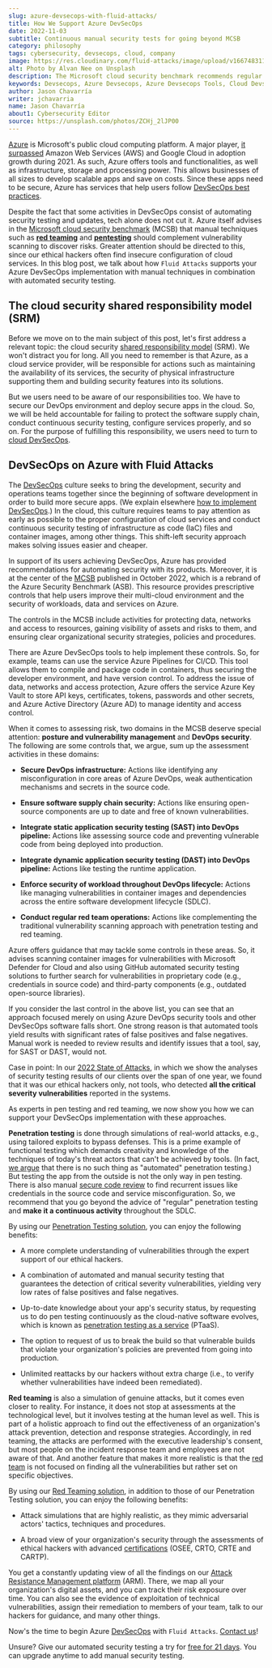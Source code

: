 ```yaml
---
slug: azure-devsecops-with-fluid-attacks/
title: How We Support Azure DevSecOps
date: 2022-11-03
subtitle: Continuous manual security tests for going beyond MCSB
category: philosophy
tags: cybersecurity, devsecops, cloud, company
image: https://res.cloudinary.com/fluid-attacks/image/upload/v1667483115/blog/azure-devsecops-with-fluid-attacks/cover_azure.webp
alt: Photo by Alvan Nee on Unsplash
description: The Microsoft cloud security benchmark recommends regular red teaming and pentesting. We talk about how we help you go beyond that and achieve Azure DevSecOps.
keywords: Devsecops, Azure Devsecops, Azure Devsecops Tools, Cloud Devsecops, Devsecops On Azure, Microsoft Cloud Security Benchmark, Red Teaming, Ethical Hacking, Pentesting
author: Jason Chavarría
writer: jchavarria
name: Jason Chavarría
about1: Cybersecurity Editor
source: https://unsplash.com/photos/ZCHj_2lJP00
---
```


[Azure](https://azure.microsoft.com/en-us/)
is Microsoft's public cloud computing platform.
A major player,
[it surpassed](https://www.zdnet.com/article/cloud-computing-microsoft-azure-ups-the-pressure-on-aws/)
Amazon Web Services (AWS) and Google Cloud
in adoption growth during 2021.
As such,
Azure offers tools and functionalities,
as well as infrastructure,
storage and processing power.
This allows businesses of all sizes to develop scalable apps
and save on costs.
Since these apps need to be secure,
Azure has services that help users
follow [DevSecOps best practices](../devsecops-best-practices/).

Despite the fact
that some activities in DevSecOps consist of automating security testing
and updates,
tech alone does not cut it.
Azure itself advises
in the [Microsoft cloud security benchmark](https://learn.microsoft.com/en-us/security/benchmark/azure/)
(MCSB)
that manual techniques
such as [**red teaming**](../what-is-red-team-in-cyber-security/)
and [**pentesting**](../what-is-manual-penetration-testing/)
should complement vulnerability scanning to discover risks.
Greater attention should be directed to this,
since our ethical hackers often find insecure configuration of cloud services.
In this blog post,
we talk about how `Fluid Attacks` supports your Azure DevSecOps implementation
with manual techniques
in combination with automated security testing.

## The cloud security shared responsibility model (SRM)

Before we move on to the main subject of this post,
let's first address a relevant topic:
the cloud security [shared responsibility model](../shared-responsibility-model/)
(SRM).
We won't distract you for long.
All you need to remember is that Azure,
as a cloud service provider,
will be responsible for actions
such as maintaining the availability of its services,
the security of physical infrastructure supporting them
and building security features into its solutions.

But we users need to be aware of our responsibilities too.
We have to secure our DevOps environment
and deploy secure apps in the cloud.
So, we will be held accountable
for failing to protect the software supply chain,
conduct continuous security testing,
configure services properly,
and so on.
For the purpose of fulfilling this responsibility,
we users need to turn to [cloud DevSecOps](../why-is-cloud-devsecops-important/).

## DevSecOps on Azure with Fluid Attacks

The [DevSecOps](../devsecops-concept/) culture
seeks to bring the development,
security and operations teams together
since the beginning of software development
in order to build more secure apps.
(We explain elsewhere [how to implement DevSecOps](../how-to-implement-devsecops/).)
In the cloud,
this culture requires teams to pay attention as early as possible
to the proper configuration of cloud services
and conduct continuous security testing
of infrastructure as code (IaC) files and container images,
among other things.
This shift-left security approach makes solving issues easier and cheaper.

In support of its users achieving DevSecOps,
Azure has provided recommendations
for automating security with its products.
Moreover,
it is at the center of the [MCSB](https://learn.microsoft.com/en-us/security/benchmark/azure/)
published in October 2022,
which is a rebrand of the Azure Security Benchmark (ASB).
This resource provides prescriptive controls
that help users improve their multi-cloud environment
and the security of workloads, data and services on Azure.

The controls in the MCSB include activities for protecting data,
networks and access to resources,
gaining visibility of assets and risks to them,
and ensuring clear organizational security strategies, policies and procedures.

There are Azure DevSecOps tools to help implement these controls.
So,
for example,
teams can use the service Azure Pipelines for CI/CD.
This tool allows them to compile and package code in containers,
thus securing the developer environment,
and have version control.
To address the issue of data,
networks and access protection,
Azure offers the service Azure Key Vault to store API keys,
certificates, tokens, passwords and other secrets,
and Azure Active Directory (Azure AD) to manage identity and access control.

When it comes to assessing risk,
two domains in the MCSB deserve special attention:
**posture and vulnerability management** and **DevOps security**.
The following are some controls that,
we argue,
sum up the assessment activities in these domains:

- **Secure DevOps infrastructure:**
  Actions like identifying any misconfiguration in core areas of Azure DevOps,
  weak authentication mechanisms and secrets in the source code.

- **Ensure software supply chain security:**
  Actions like ensuring open-source components are up to date
  and free of known vulnerabilities.

- **Integrate static application security testing (SAST)
  into DevOps pipeline:**
  Actions like assessing source code
  and preventing vulnerable code from being deployed into production.

- **Integrate dynamic application security testing (DAST)
  into DevOps pipeline:**
  Actions like testing the runtime application.

- **Enforce security of workload throughout DevOps lifecycle:**
  Actions like managing vulnerabilities in container images
  and dependencies across the entire software development lifecycle (SDLC).

- **Conduct regular red team operations:**
  Actions like complementing the traditional vulnerability scanning approach
  with penetration testing and red teaming.

Azure offers guidance that may tackle some controls in these areas.
So,
it advises scanning container images for vulnerabilities
with Microsoft Defender for Cloud
and also using GitHub automated security testing solutions
to further search for vulnerabilities in proprietary code
(e.g., credentials in source code)
and third-party components (e.g., outdated open-source libraries).

If you consider the last control in the above list,
you can see
that an approach focused merely on using Azure DevOps security tools
and other DevSecOps software falls short.
One strong reason is that automated tools yield results
with significant rates of false positives and false negatives.
Manual work is needed to review results
and identify issues that a tool, say, for SAST or DAST, would not.

Case in point:
In our [2022 State of Attacks](https://try.fluidattacks.com/state-of-attacks-2022/),
in which we show the analyses of security testing results of our clients
over the span of one year,
we found that it was our ethical hackers only,
not tools,
who detected **all the critical severity vulnerabilities**
reported in the systems.

As experts in pen testing and red teaming,
we now show you
how we can support your DevSecOps implementation with these approaches.

**Penetration testing** is done through simulations of real-world attacks,
e.g., using tailored exploits to bypass defenses.
This is a prime example of functional testing
which demands creativity
and knowledge of the techniques of today's threat actors
that can't be achieved by tools.
(In fact,
[we argue](../what-is-manual-penetration-testing/)
that there is no such thing as "automated" penetration testing.)
But testing the app from the outside is not the only way in pen testing.
There is also manual [secure code review](../../solutions/secure-code-review/)
to find recurrent issues
like credentials in the source code and service misconfiguration.
So, we recommend
that you go beyond the advice of "regular" penetration testing
and **make it a continuous activity** throughout the SDLC.

By using our [Penetration Testing solution](../../solutions/penetration-testing/),
you can enjoy the following benefits:

- A more complete understanding of vulnerabilities
  through the expert support of our ethical hackers.

- A combination of automated and manual security testing
  that guarantees the detection of critical severity vulnerabilities,
  yielding very low rates of false positives and false negatives.

- Up-to-date knowledge about your app's security status,
  by requesting us to do pen testing continuously
  as the cloud-native software evolves,
  which is known as
  [penetration testing as a service](../what-is-ptaas/) (PTaaS).

- The option to request of us to break the build
  so that vulnerable builds that violate your organization's policies
  are prevented from going into production.

- Unlimited reattacks by our hackers without extra charge (i.e.,
  to verify whether vulnerabilities have indeed been remediated).

**Red teaming**  is also a simulation of genuine attacks,
but it comes even closer to reality.
For instance,
it does not stop at assessments at the technological level,
but it involves testing at the human level as well.
This is part of a holistic approach
to find out the effectiveness of an organization's attack prevention,
detection and response strategies.
Accordingly,
in red teaming,
the attacks are performed with the executive leadership's consent,
but most people on the incident response team
and employees are not aware of that.
And another feature that makes it more realistic
is that the [red team](../what-is-red-team-in-cyber-security/)
is not focused on finding all the vulnerabilities
but rather set on specific objectives.

By using our [Red Teaming solution](../../solutions/red-teaming/),
in addition to those of our Penetration Testing solution,
you can enjoy the following benefits:

- Attack simulations that are highly realistic,
  as they mimic adversarial actors' tactics, techniques and procedures.

- A broad view of your organization's security
  through the assessments of ethical hackers with advanced
  [certifications](../../about-us/certifications/) (OSEE,
  CRTO, CRTE and CARTP).

You get a constantly updating view of all the findings
on our [Attack Resistance Management platform](../../product-overview/) (ARM).
There,
we map all your organization's digital assets,
and you can track their risk exposure over time.
You can also see the evidence of exploitation of technical vulnerabilities,
assign their remediation to members of your team,
talk to our hackers for guidance,
and many other things.

Now's the time to begin Azure [DevSecOps](../../solutions/devsecops/)
with `Fluid Attacks`.
[Contact us](../../contact-us-demo/)\!

Unsure?
Give our automated security testing a try
for [free for 21 days](../../free-trial/).
You can upgrade anytime to add manual security testing.
